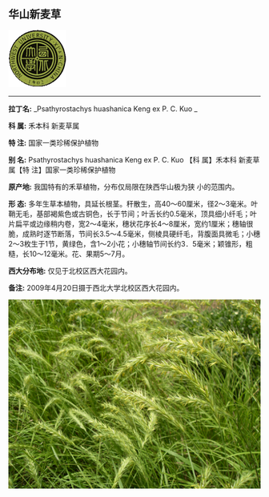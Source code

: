 ## 华山新麦草

![西北大学校园网络植物志](JPG/nwu.gif)

---

**拉丁名:**  _Psathyrostachys huashanica Keng ex P. C. Kuo _

**科 属:** 禾本科 新麦草属

**特 注:** 国家一类珍稀保护植物

**别 名:** Psathyrostachys huashanica Keng ex P. C. Kuo 【科 属】禾本科 新麦草属【特 注】国家一类珍稀保护植物

**原产地:** 我国特有的禾草植物，分布仅局限在陕西华山极为狭
小的范围内。

**形  态:** 多年生草本植物，具延长根茎。秆散生，高40～60厘米，径2～3毫米。叶鞘无毛，基部褐紫色或古铜色，长于节间；叶舌长约0.5毫米，顶具细小纤毛；叶片扁平或边缘稍内卷，宽2～4毫米，穗状花序长4～8厘米，宽约1厘米；穗轴很脆，成熟时逐节断落，节间长3.5～4.5毫米，侧棱具硬纤毛，背腹面具微毛；小穗2～3枚生于1节，黄绿色，含1～2小花；小穗轴节间长约3．5毫米；颖锥形，粗糙，长10～12毫米。花、果期5～7月。

**西大分布地:** 仅见于北校区西大花园内。

**备注:** 2009年4月20日摄于西北大学北校区西大花园内。

![华山新麦草](JPG/华山新麦草.JPG) 

